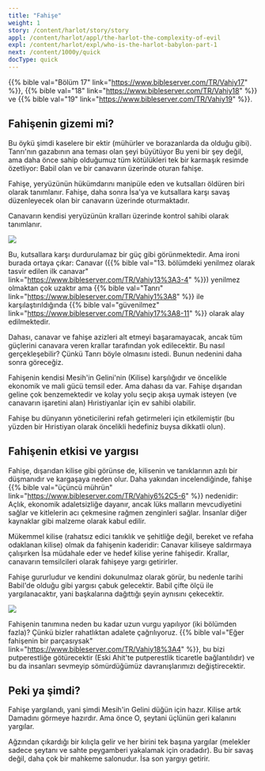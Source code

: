```yaml
---
title: "Fahişe"
weight: 1
story: /content/harlot/story/story
appl: /content/harlot/appl/the-harlot-the-complexity-of-evil
expl: /content/harlot/expl/who-is-the-harlot-babylon-part-1
next: /content/1000y/quick
docType: quick
---
```


{{% bible val="Bölüm 17" link="https://www.bibleserver.com/TR/Vahiy17" %}}, {{% bible val="18" link="https://www.bibleserver.com/TR/Vahiy18" %}} ve {{% bible val="19" link="https://www.bibleserver.com/TR/Vahiy19" %}}.

## Fahişenin gizemi mi?

Bu öykü şimdi kaselere bir ektir (mühürler ve borazanlarda da olduğu gibi). Tanrı'nın gazabının ana teması olan şeyi büyütüyor Bu yeni bir şey değil, ama daha önce sahip olduğumuz tüm kötülükleri tek bir karmaşık resimde özetliyor: Babil olan ve bir canavarın üzerinde oturan fahişe.

Fahişe, yeryüzünün hükümdarını manipüle eden ve kutsalları öldüren biri olarak tanımlanır. Fahişe, daha sonra İsa'ya ve kutsallara karşı savaş düzenleyecek olan bir canavarın üzerinde oturmaktadır.

Canavarın kendisi yeryüzünün kralları üzerinde kontrol sahibi olarak tanımlanır.

![](/images/Hure+Tier_tr.jpg)

Bu, kutsallara karşı durdurulamaz bir güç gibi görünmektedir. Ama ironi burada ortaya çıkar: Canavar ({{% bible val="13. bölümdeki yenilmez olarak tasvir edilen ilk canavar" link="https://www.bibleserver.com/TR/Vahiy13%3A3-4" %}}) yenilmez olmaktan çok uzaktır ama {{% bible val="Tanrı" link="https://www.bibleserver.com/TR/Vahiy1%3A8" %}} ile karşılaştırıldığında {{% bible val="güvenilmez" link="https://www.bibleserver.com/TR/Vahiy17%3A8-11" %}} olarak alay edilmektedir.

Dahası, canavar ve fahişe azizleri alt etmeyi başaramayacak, ancak tüm güçlerini canavara veren krallar tarafından yok edilecektir. Bu nasıl gerçekleşebilir? Çünkü Tanrı böyle olmasını istedi. Bunun nedenini daha sonra göreceğiz.

Fahişenin kendisi Mesih'in Gelini'nin (Kilise) karşılığıdır ve öncelikle ekonomik ve mali gücü temsil eder. Ama dahası da var. Fahişe dışarıdan geline çok benzemektedir ve kolay yolu seçip akışa uymak isteyen (ve canavarın işaretini alan) Hıristiyanlar için ev sahibi olabilir.

Fahişe bu dünyanın yöneticilerini refah getirmeleri için etkilemiştir (bu yüzden bir Hıristiyan olarak öncelikli hedefiniz buysa dikkatli olun).

## Fahişenin etkisi ve yargısı

Fahişe, dışarıdan kilise gibi görünse de, kilisenin ve tanıklarının azılı bir düşmanıdır ve kargaşaya neden olur. Daha yakından incelendiğinde, fahişe {{% bible val="üçüncü mührün" link="https://www.bibleserver.com/TR/Vahiy6%2C5-6" %}} nedenidir: Açlık, ekonomik adaletsizliğe dayanır, ancak lüks malların mevcudiyetini sağlar ve kitlelerin acı çekmesine rağmen zenginleri sağlar. İnsanlar diğer kaynaklar gibi malzeme olarak kabul edilir.

Mükemmel kilise (rahatsız edici tanıklık ve şehitliğe değil, bereket ve refaha odaklanan kilise) olmak da fahişenin kaderidir: Canavar kiliseye saldırmaya çalışırken İsa müdahale eder ve hedef kilise yerine fahişedir. Krallar, canavarın temsilcileri olarak fahişeye yargı getirirler.

Fahişe gururludur ve kendini dokunulmaz olarak görür, bu nedenle tarihi Babil'de olduğu gibi yargısı çabuk gelecektir. Babil çifte ölçü ile yargılanacaktır, yani başkalarına dağıttığı şeyin aynısını çekecektir.

![](/images/Hure_tr.jpg)

Fahişenin tanımına neden bu kadar uzun vurgu yapılıyor (iki bölümden fazla)? Çünkü bizler rahatlıktan adalete çağrılıyoruz. {{% bible val="Eğer fahişenin bir parçasıysak" link="https://www.bibleserver.com/TR/Vahiy18%3A4" %}}, bu bizi putperestliğe götürecektir (Eski Ahit'te putperestlik ticaretle bağlantılıdır) ve bu da insanları sevmeyip sömürdüğümüz davranışlarımızı değiştirecektir.

## Peki ya şimdi?

Fahişe yargılandı, yani şimdi Mesih'in Gelini düğün için hazır. Kilise artık Damadını görmeye hazırdır. Ama önce O, şeytani üçlünün geri kalanını yargılar.

Ağzından çıkardığı bir kılıçla gelir ve her birini tek başına yargılar (melekler sadece şeytanı ve sahte peygamberi yakalamak için oradadır). Bu bir savaş değil, daha çok bir mahkeme salonudur. İsa son yargıyı getirir.
